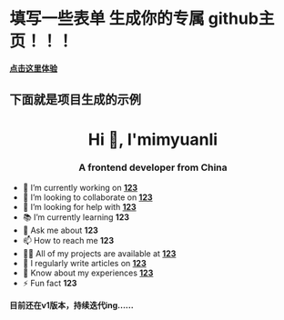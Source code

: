 <h1>填写一些表单 生成你的专属 github主页！！！</h1>

**[点击这里体验](https://imyuanli.github.io/produce-readme/)**

<h2>下面就是项目生成的示例</h2>

<h1 align="center">Hi 👋, I'mimyuanli</h1>
<h3 align="center">A frontend developer from China</h3>

- 🤑 I’m currently working on **[123](123)**
- 👯 I’m looking to collaborate on **[123](123)**
- 🤝 I’m looking for help with **[123](123)**
- 📚 I’m currently learning **123**
- 💬 Ask me about **123**
- 📫 How to reach me **123**
- 👨‍💻 All of my projects are available at **[123](123)**
- 📝 I regularly write articles on **[123](123)**
- 📄 Know about my experiences **[123](123)**
- ⚡ Fun fact **123**


**目前还在v1版本，持续迭代ing......**
